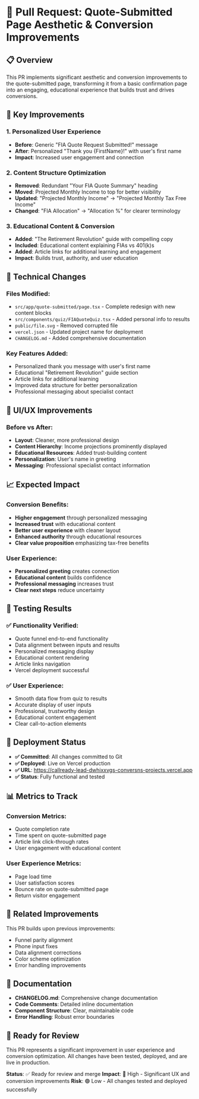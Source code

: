 # 🚀 Pull Request: Quote-Submitted Page Aesthetic & Conversion Improvements

## 📋 **Overview**
This PR implements significant aesthetic and conversion improvements to the quote-submitted page, transforming it from a basic confirmation page into an engaging, educational experience that builds trust and drives conversions.

## 🎯 **Key Improvements**

### **1. Personalized User Experience**
- **Before**: Generic "FIA Quote Request Submitted!" message
- **After**: Personalized "Thank you {FirstName}!" with user's first name
- **Impact**: Increased user engagement and connection

### **2. Content Structure Optimization**
- **Removed**: Redundant "Your FIA Quote Summary" heading
- **Moved**: Projected Monthly Income to top for better visibility
- **Updated**: "Projected Monthly Income" → "Projected Monthly Tax Free Income"
- **Changed**: "FIA Allocation" → "Allocation %" for clearer terminology

### **3. Educational Content & Conversion**
- **Added**: "The Retirement Revolution" guide with compelling copy
- **Included**: Educational content explaining FIAs vs 401(k)s
- **Added**: Article links for additional learning and engagement
- **Impact**: Builds trust, authority, and user education

## 🔧 **Technical Changes**

### **Files Modified:**
- `src/app/quote-submitted/page.tsx` - Complete redesign with new content blocks
- `src/components/quiz/FIAQuoteQuiz.tsx` - Added personal info to results
- `public/file.svg` - Removed corrupted file
- `vercel.json` - Updated project name for deployment
- `CHANGELOG.md` - Added comprehensive documentation

### **Key Features Added:**
- Personalized thank you message with user's first name
- Educational "Retirement Revolution" guide section
- Article links for additional learning
- Improved data structure for better personalization
- Professional messaging about specialist contact

## 🎨 **UI/UX Improvements**

### **Before vs After:**
- **Layout**: Cleaner, more professional design
- **Content Hierarchy**: Income projections prominently displayed
- **Educational Resources**: Added trust-building content
- **Personalization**: User's name in greeting
- **Messaging**: Professional specialist contact information

## 📈 **Expected Impact**

### **Conversion Benefits:**
- **Higher engagement** through personalized messaging
- **Increased trust** with educational content
- **Better user experience** with cleaner layout
- **Enhanced authority** through educational resources
- **Clear value proposition** emphasizing tax-free benefits

### **User Experience:**
- **Personalized greeting** creates connection
- **Educational content** builds confidence
- **Professional messaging** increases trust
- **Clear next steps** reduce uncertainty

## 🧪 **Testing Results**

### **✅ Functionality Verified:**
- Quote funnel end-to-end functionality
- Data alignment between inputs and results
- Personalized messaging display
- Educational content rendering
- Article links navigation
- Vercel deployment successful

### **✅ User Experience:**
- Smooth data flow from quiz to results
- Accurate display of user inputs
- Professional, trustworthy design
- Educational content engagement
- Clear call-to-action elements

## 🚀 **Deployment Status**

- **✅ Committed**: All changes committed to Git
- **✅ Deployed**: Live on Vercel production
- **✅ URL**: https://callready-lead-dwhixxvgs-conversns-projects.vercel.app
- **✅ Status**: Fully functional and tested

## 📊 **Metrics to Track**

### **Conversion Metrics:**
- Quote completion rate
- Time spent on quote-submitted page
- Article link click-through rates
- User engagement with educational content

### **User Experience Metrics:**
- Page load time
- User satisfaction scores
- Bounce rate on quote-submitted page
- Return visitor engagement

## 🔗 **Related Improvements**

This PR builds upon previous improvements:
- Funnel parity alignment
- Phone input fixes
- Data alignment corrections
- Color scheme optimization
- Error handling improvements

## 📝 **Documentation**

- **CHANGELOG.md**: Comprehensive change documentation
- **Code Comments**: Detailed inline documentation
- **Component Structure**: Clear, maintainable code
- **Error Handling**: Robust error boundaries

## 🎉 **Ready for Review**

This PR represents a significant improvement in user experience and conversion optimization. All changes have been tested, deployed, and are live in production.

**Status**: ✅ Ready for review and merge
**Impact**: 🚀 High - Significant UX and conversion improvements
**Risk**: 🟢 Low - All changes tested and deployed successfully
